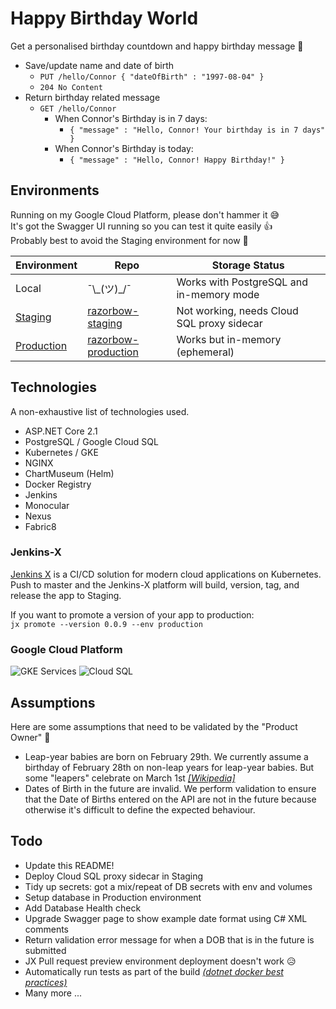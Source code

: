 # Happy Birthday World

Get a personalised birthday countdown and happy birthday message 🎂

* Save/update name and date of birth  
  * `PUT /hello/Connor { "dateOfBirth" : "1997-08-04" }`
  * `204 No Content`
* Return birthday related message
  * `GET /hello/Connor`
    * When Connor's Birthday is in 7 days:
      * `{ "message" : "Hello, Connor! Your birthday is in 7 days" }`
    * When Connor's Birthday is today:
      * `{ "message" : "Hello, Connor! Happy Birthday!" }`

## Environments

Running on my Google Cloud Platform, please don't hammer it 😅  
It's got the Swagger UI running so you can test it quite easily 👍  
Probably best to avoid the Staging environment for now 😬

Environment | Repo | Storage Status
----------- | --------------  | --------------  
Local | ¯\\\_(ツ)\_/¯ | Works with PostgreSQL and in-memory mode
[Staging](http://happy-birthday-world.jx-staging.35.234.144.66.nip.io/) | [razorbow-staging](https://github.com/connorads/environment-razorbow-staging) |Not working, needs Cloud SQL proxy sidecar
[Production](http://happy-birthday-world.jx-production.35.234.144.66.nip.io/) | [razorbow-production](https://github.com/connorads/environment-razorbow-production) |Works but in-memory (ephemeral)

## Technologies

A non-exhaustive list of technologies used.

* ASP.NET Core 2.1
* PostgreSQL / Google Cloud SQL
* Kubernetes / GKE
* NGINX
* ChartMuseum (Helm)
* Docker Registry
* Jenkins
* Monocular
* Nexus
* Fabric8


### Jenkins-X

[Jenkins X](https://jenkins-x.io/) is a CI/CD solution for modern cloud applications on Kubernetes.  
Push to master and the Jenkins-X platform will build, version, tag, and release the app to Staging.

If you want to promote a version of your app to production:  
`jx promote --version 0.0.9 --env production`  

### Google Cloud Platform

![GKE Services](http://i68.tinypic.com/29xgfms.png)
![Cloud SQL](http://i64.tinypic.com/2rm39lf.png)


## Assumptions

Here are some assumptions that need to be validated by the "Product Owner" 👀

* Leap-year babies are born on February 29th. We currently assume a birthday of February 28th on non-leap years for leap-year babies. But some "leapers" celebrate on March 1st [*[Wikipedia]*](https://bit.ly/2ENDhFe)
* Dates of Birth in the future are invalid. We perform validation to ensure that the Date of Births entered on the API are not in the future because otherwise it's difficult to define the expected behaviour.

## Todo

* Update this README!
* Deploy Cloud SQL proxy sidecar in Staging
* Tidy up secrets: got a mix/repeat of DB secrets with env and volumes
* Setup database in Production environment
* Add Database Health check
* Upgrade Swagger page to show example date format using C# XML comments
* Return validation error message for when a DOB that is in the future is submitted
* JX Pull request preview environment deployment doesn't work 😥
* Automatically run tests as part of the build [*(dotnet docker best practices)*](https://github.com/dotnet/dotnet-docker/blob/master/samples/dotnetapp/dotnet-docker-unit-testing.md)
* Many more ...
